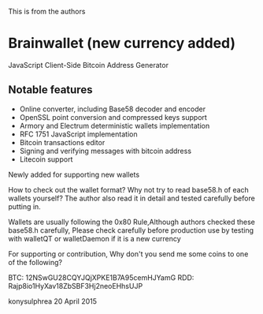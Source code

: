 This is from the authors

Brainwallet (new currency added)
===========

JavaScript Client-Side Bitcoin Address Generator

Notable features
----------------

* Online converter, including Base58 decoder and encoder
* OpenSSL point conversion and compressed keys support
* Armory and Electrum deterministic wallets implementation
* RFC 1751 JavaScript implementation
* Bitcoin transactions editor
* Signing and verifying messages with bitcoin address
* Litecoin support

Newly added for supporting new wallets

How to check out the wallet format? Why not try to read base58.h of each wallets yourself? The author also read it in detail and tested carefully before putting in.

Wallets are usually following the 0x80 Rule,Although authors checked these base58.h carefully, Please check carefully before production use by testing with walletQT or walletDaemon if it is a new currency

For supporting or contribution, Why don't you send me some coins to one of the following?

BTC: 12NSwGU28CQYJQjXPKE1B7A95cemHJYamG
RDD: Rajp8io1HyXav18ZbSBF3Hj2neoEHhsUJP


konysulphrea
20 April 2015




